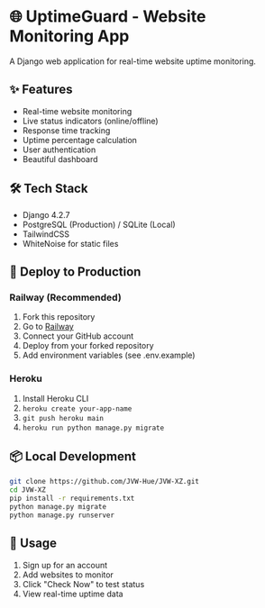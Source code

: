 # 🌐 UptimeGuard - Website Monitoring App

A Django web application for real-time website uptime monitoring.

## ✨ Features

- Real-time website monitoring
- Live status indicators (online/offline)
- Response time tracking
- Uptime percentage calculation
- User authentication
- Beautiful dashboard

## 🛠️ Tech Stack

- Django 4.2.7
- PostgreSQL (Production) / SQLite (Local)
- TailwindCSS
- WhiteNoise for static files

## 🚀 Deploy to Production

### Railway (Recommended)
1. Fork this repository
2. Go to [Railway](https://railway.app)
3. Connect your GitHub account
4. Deploy from your forked repository
5. Add environment variables (see .env.example)

### Heroku
1. Install Heroku CLI
2. `heroku create your-app-name`
3. `git push heroku main`
4. `heroku run python manage.py migrate`

## 📦 Local Development

```bash
git clone https://github.com/JVW-Hue/JVW-XZ.git
cd JVW-XZ
pip install -r requirements.txt
python manage.py migrate
python manage.py runserver
```

## 🎯 Usage

1. Sign up for an account
2. Add websites to monitor
3. Click "Check Now" to test status
4. View real-time uptime data